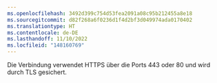 ```yaml
---
ms.openlocfilehash: 3492d399c754d53fea2091a08c95b212455a8e18
ms.sourcegitcommit: d82f268a6f0236d1f4d2bf3d049974ada0170402
ms.translationtype: HT
ms.contentlocale: de-DE
ms.lasthandoff: 11/10/2022
ms.locfileid: "148160769"
---
```

Die Verbindung verwendet HTTPS über die Ports 443 oder 80 und wird durch TLS gesichert.